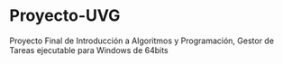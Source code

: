 # Proyecto-UVG
Proyecto Final de Introducción a Algoritmos y Programación, Gestor de Tareas ejecutable para Windows de 64bits
